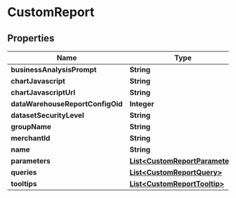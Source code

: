 
# CustomReport

## Properties
Name | Type | Description | Notes
------------ | ------------- | ------------- | -------------
**businessAnalysisPrompt** | **String** |  |  [optional]
**chartJavascript** | **String** |  |  [optional]
**chartJavascriptUrl** | **String** |  |  [optional]
**dataWarehouseReportConfigOid** | **Integer** |  |  [optional]
**datasetSecurityLevel** | **String** |  |  [optional]
**groupName** | **String** |  |  [optional]
**merchantId** | **String** |  |  [optional]
**name** | **String** |  |  [optional]
**parameters** | [**List&lt;CustomReportParameter&gt;**](CustomReportParameter.md) |  |  [optional]
**queries** | [**List&lt;CustomReportQuery&gt;**](CustomReportQuery.md) |  |  [optional]
**tooltips** | [**List&lt;CustomReportTooltip&gt;**](CustomReportTooltip.md) |  |  [optional]




